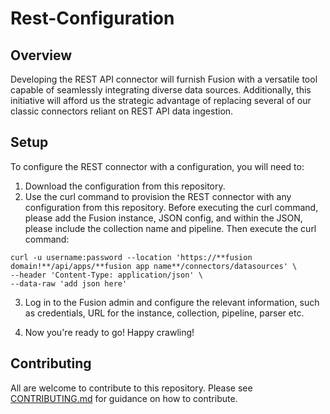 # Rest-Configuration

## Overview
Developing the REST API connector will furnish Fusion with a versatile tool capable of seamlessly integrating diverse data sources. Additionally, this initiative will afford us the strategic advantage of replacing several of our classic connectors reliant on REST API data ingestion.

## Setup
To configure the REST connector with a configuration, you will need to:

1. Download the configuration from this repository.
2. Use the curl command to provision the REST connector with any configuration from this repository. Before executing the curl command, please add the Fusion instance, JSON config, and within the JSON, please include the collection name and pipeline. Then execute the curl command:

```
curl -u username:password --location 'https://**fusion domain!**/api/apps/**fusion app name**/connectors/datasources' \
--header 'Content-Type: application/json' \
--data-raw 'add json here'
```
3. Log in to the Fusion admin and configure the relevant information, such as credentials, URL for the instance, collection, pipeline, parser etc.

4. Now you're ready to go! Happy crawling!

## Contributing

All are welcome to contribute to this repository. Please see [CONTRIBUTING.md](CONTRIBUTING.md) for guidance on how to contribute.